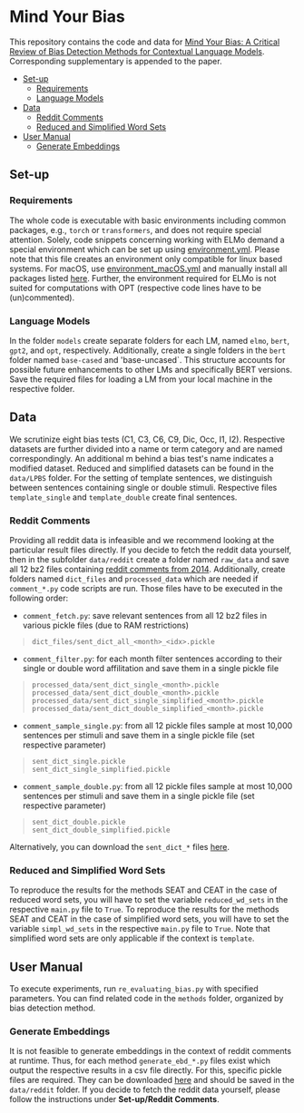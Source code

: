 # Mind Your Bias
This repository contains the code and data for [Mind Your Bias: A Critical Review of Bias Detection Methods for Contextual Language Models](<link>). Corresponding supplementary is appended to the paper.

- [Set-up](#setup)
  - [Requirements](#reqs)
  - [Language Models](#models)
- [Data](#data)
  - [Reddit Comments](#reddit)
  - [Reduced and Simplified Word Sets](#mod)
- [User Manual](#manual)
  - [Generate Embeddings](#embeds)

<a name="setup"></a>
## Set-up

<a name="reqs"></a>
### Requirements
The whole code is executable with basic environments including common packages, e.g., `torch` or `transformers`, and does not require special attention. Solely, code snippets concerning working with ELMo demand a special environment which can be set up using [environment.yml](https://github.com/W4ngatang/sent-bias/blob/master/environment.yml). Please note that this file creates an environment only compatible for linux based systems. For macOS, use [environment_macOS.yml](https://github.com/SilkeHusse/Re-Evaluating-Bias/blob/main/methods/SEAT/environment_sentbiasMacOS.yml) and manually install all packages listed [here](https://github.com/SilkeHusse/Re-Evaluating-Bias/blob/main/methods/SEAT/environment_sentbiasMacOS.txt). Further, the environment required for ELMo is not suited for computations with OPT (respective code lines have to be (un)commented).

<a name="models"></a>
### Language Models
In the folder `models` create separate folders for each LM, named `elmo`, `bert`, `gpt2`, and `opt`, respectively. Additionally, create a single folders in the `bert` folder named `base-cased` and 'base-uncased`. This structure accounts for possible future enhancements to other LMs and specifically BERT versions. Save the required files for loading a LM from your local machine in the respective folder. 

<a name="data"></a>
## Data
We scrutinize eight bias tests (C1, C3, C6, C9, Dic, Occ, I1, I2). Respective datasets are further divided into a name or term category and are named correspondingly. An additional m behind a bias test's name indicates a modified dataset. Reduced and simplified datasets can be found in the `data/LPBS` folder. For the setting of template sentences, we distinguish between sentences containing single or double stimuli. Respective files `template_single` and `template_double` create final sentences.

<a name="reddit"></a>
### Reddit Comments
Providing all reddit data is infeasible and we recommend looking at the particular result files directly. If you decide to fetch the reddit data yourself, then in the subfolder `data/reddit` create a folder named `raw_data` and save all 12 bz2 files containing [reddit comments from 2014](https://files.pushshift.io/reddit/comments/). Additionally, create folders named `dict_files` and `processed_data` which are needed if `comment_*.py` code scripts are run. Those files have to be executed in the following order:
- `comment_fetch.py`: save relevant sentences from all 12 bz2 files in various pickle files (due to RAM restrictions)

> `dict_files/sent_dict_all_<month>_<idx>.pickle` <br />
- `comment_filter.py`: for each month filter sentences according to their single or double word affilitation and save them in a single pickle file

> `processed_data/sent_dict_single_<month>.pickle` <br />
> `processed_data/sent_dict_double_<month>.pickle` <br />
> `processed_data/sent_dict_single_simplified_<month>.pickle` <br />
> `processed_data/sent_dict_double_simplified_<month>.pickle` <br />
- `comment_sample_single.py`: from all 12 pickle files sample at most 10,000 sentences per stimuli and save them in a single pickle file (set respective parameter)

> `sent_dict_single.pickle` <br />
> `sent_dict_single_simplified.pickle` <br />
- `comment_sample_double.py`: from all 12 pickle files sample at most 10,000 sentences per stimuli and save them in a single pickle file (set respective parameter)

> `sent_dict_double.pickle` <br />
> `sent_dict_double_simplified.pickle` <br />

Alternatively, you can download the `sent_dict_*` files [here](<link>).
<a name="mod"></a>
### Reduced and Simplified Word Sets
To reproduce the results for the methods SEAT and CEAT in the case of reduced word sets, you will have to set the variable `reduced_wd_sets` in the respective `main.py` file to `True`. To reproduce the results for the methods SEAT and CEAT in the case of simplified word sets, you will have to set the variable `simpl_wd_sets` in the respective `main.py` file to `True`. Note that simplified word sets are only applicable if the context is `template`.

<a name="manual"></a>
## User Manual
To execute experiments, run `re_evaluating_bias.py` with specified parameters. You can find related code in the `methods` folder, organized by bias detection method. 

<a name="embeds"></a>
### Generate Embeddings
It is not feasible to generate embeddings in the context of reddit comments at runtime. Thus, for each method `generate_ebd_*.py` files exist which output the respective results in a csv file directly. For this, specific pickle files are required. They can be downloaded [here](<link>) and should be saved in the `data/reddit` folder. If you decide to fetch the reddit data yourself, please follow the instructions under **Set-up/Reddit Comments**. 
